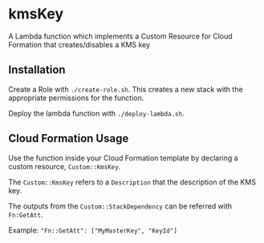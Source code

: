 # kmsKey

A Lambda function which implements a Custom Resource for Cloud Formation that
creates/disables a KMS key

## Installation

Create a Role with `./create-role.sh`. This creates a new stack with the
appropriate permissions for the function.

Deploy the lambda function with `./deploy-lambda.sh`. 

## Cloud Formation Usage

Use the function inside your Cloud Formation template by declaring a custom
resource, `Custom::KmsKey`.

The `Custom::KmsKey` refers to a `Description` that the description of the KMS key.

The outputs from the `Custom::StackDependency` can be referred with `Fn:GetAtt`.

Example: `"Fn::GetAtt": ["MyMasterKey", "KeyId"]`
